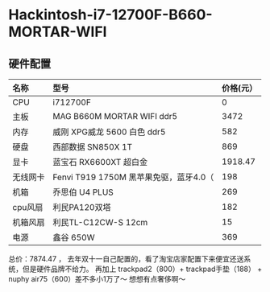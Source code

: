 # Hackintosh-i7-12700F-B660-MORTAR-WIFI
## 硬件配置

| 名称 | 型号 | 价格(元） |
| :---- | :---- | :---- |
|  CPU  |  i712700F | 0 |
| 主板 | MAG B660M MORTAR WIFI ddr5| 3472 |
| 内存 | 威刚 XPG威龙 5600 白色 ddr5| 582 |
| 硬盘 | 西部数据 SN850X 1T | 869 |
| 显卡 | 蓝宝石 RX6600XT 超白金| 1918.47 |
| 无线网卡 | Fenvi T919 1750M 黑苹果免驱，蓝牙4.0（| 198 |
| 机箱 | 乔思伯 U4 PLUS| 269 |
| cpu风扇 | 利民PA120双塔| 182 |
| 机箱风扇 | 利民TL-C12CW-S 12cm | 15 |
| 电源 | 鑫谷 650W | 369 |

总价：7874.47 ， 去年双十一自己配置的，看了淘宝店家配置下来便宜还送系统，但是硬件品牌不给力。
再加上 trackpad2（800）+ trackpad手垫（188） + nuphy air75（600）差不多小1万了～ 想想有点奢侈啊～

